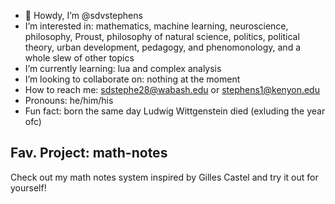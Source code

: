 - 👋 Howdy, I’m @sdvstephens
-  I’m interested in: mathematics, machine learning, neuroscience, philosophy, Proust, philosophy of natural science, politics, political theory, urban development, pedagogy, and phenomonology, and a whole slew of other topics
- I’m currently learning: lua and complex analysis
- I’m looking to collaborate on: nothing at the moment
- How to reach me: sdstephe28@wabash.edu or stephens1@kenyon.edu
- Pronouns: he/him/his
- Fun fact: born the same day Ludwig Wittgenstein died (exluding the year ofc)

<!---
sdvstephens/sdvstephens is a ✨ special ✨ repository because its `README.md` (this file) appears on your GitHub profile.
You can click the Preview link to take a look at your changes.
--->
## Fav. Project: math-notes

Check out my math notes system inspired by Gilles Castel and try it out for yourself! 
